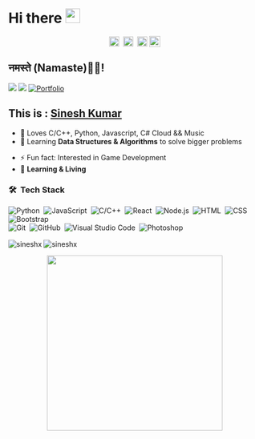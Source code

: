 
# Hi there <img src="https://github.com/TheDudeThatCode/TheDudeThatCode/blob/master/Assets/Hi.gif" width="29px">
<p align="center">
<a href="https://twitter.com/apoorv__tyagi" target="blank"><img align="center" src="https://cdn.jsdelivr.net/npm/simple-icons@3.0.1/icons/twitter.svg" alt="apoorv__tyagi" height="20" width="20" /></a>&nbsp;
<a href="https://linkedin.com/in/apoorvtyagi" target="blank"><img align="center" src="https://cdn.jsdelivr.net/npm/simple-icons@3.0.1/icons/linkedin.svg" alt="apoorvtyagi" height="20" width="20" /></a>&nbsp;
<a href="https://hashnode.com/@apoorvtyagi" target="blank"><img align="center" src="https://cdn.jsdelivr.net/npm/simple-icons@3.0.1/icons/hashnode.svg" alt="apoorvtyagi" height="20" width="20" /></a>
<a href="https://www.buymeacoffee.com/apoorvtyagi"><img align="center" alt="Buy me a Coffee" width="22px" src="https://cdn.jsdelivr.net/npm/simple-icons@3.0.1/icons/buymeacoffee.svg" /></a>
</p>

<!-- ### Hi there 👋 -->

<!--
**SineshX/SineshX** is a ✨ _special_ ✨ repository because its `README.md` (this file) appears on your GitHub profile.


- 🔭 I’m currently working on ...
- 🌱 I’m currently learning ...
- 👯 I’m looking to collaborate on ...
- 🤔 I’m looking for help with ...
- 💬 Ask me about anything, I am happy to help.
- 📫 How to reach me: ...
- 😄 Pronouns: ...
- ⚡ Fun fact: ...
-->


<h2>नमस्ते (Namaste)🙏🏻!</h2>
  
[![](https://img.shields.io/badge/LinkedIn-SineshKumar-blue)](https://www.linkedin.com/in/sineshkumar/)
[![](https://img.shields.io/badge/Gmail-SineshKumaRR@gmail.com-red)](mailto:sineshkumarr@gmail.com)
[![Portfolio](https://img.shields.io/badge/-SineshX.github.io-black?style=flat-squarelink=https://SineshX.github.io/)](https://SineshX.github.io/)

## This is : [Sinesh Kumar](https://Sineshx.com/)
<!-- - ⬆ **Level - 23+** -->
<!-- - ➕ **New Skills Unlocked - JS, React** -->
- 🌱 Loves C/C++, Python, Javascript, C# Cloud && Music
- 🚀 Learning **Data Structures & Algorithms** to solve bigger problems
<!-- - 🏢 I'm currently working at  SineshX -->
<!-- - ⚙️ I use daily: `.react`, `.py` `.js`, `.html`, `.css`, `.psd` -->
<!-- - 🎙  Blog  [wow!](https://Sinesh.com/Blog) -->
- ⚡️ Fun fact: Interested in Game Development
- 📒 **Learning & Living**

### 🛠 &nbsp;Tech Stack

![Python](https://img.shields.io/badge/-Python-333333?style=flat&logo=python)&nbsp;
![JavaScript](https://img.shields.io/badge/-JavaScript-333333?style=flat&logo=javascript)&nbsp;
![C/C++](https://img.shields.io/badge/-C/C++-333333?style=flat&logo=C&logoColor=A8B9CC)&nbsp;
![React](https://img.shields.io/badge/-React-333333?style=flat&logo=react)&nbsp;
![Node.js](https://img.shields.io/badge/-Node.js-333333?style=flat&logo=node.js)&nbsp;
![HTML](https://img.shields.io/badge/-HTML-333333?style=flat&logo=HTML5)&nbsp;
![CSS](https://img.shields.io/badge/-CSS-333333?style=flat&logo=CSS3&logoColor=1572B6)&nbsp;
![Bootstrap](https://img.shields.io/badge/-Bootstrap-333333?style=flat&logo=bootstrap&logoColor=563D7C)\
![Git](https://img.shields.io/badge/-Git-333333?style=flat&logo=git)&nbsp;
![GitHub](https://img.shields.io/badge/-GitHub-333333?style=flat&logo=github)&nbsp;
![Visual Studio Code](https://img.shields.io/badge/-Visual%20Studio%20Code-333333?style=flat&logo=visual-studio-code&logoColor=007ACC)&nbsp;
![Photoshop](https://img.shields.io/badge/-Photoshop-333333?style=flat&logo=adobe-photoshop)&nbsp;

<!-- <p align="center"> -->

<!--  <p><img align="left" src="https://github-readme-stats.vercel.app/api/top-langs?username=sineshx&show_icons=true&locale=en&layout=compact" alt="sineshx" width="350" /> </p> -->

  <p><img align="center" src="https://github-readme-stats.vercel.app/api?username=sineshx&show_icons=true&locale=en&layout=compact" alt="sineshx" />
     <img align="center" src="https://github-readme-streak-stats.herokuapp.com/?user=sineshx&layout=compact" alt="sineshx"  />
  </p>
<!-- </p> -->
  
<p align="center">
  <img src="https://media.giphy.com/media/ZG5VcvKUr1SwdN0djU/giphy.gif" width="350" />
</p>
<!-- ⭐️ From [Sinesh Kumar](https://github.com/SineshX)
<p align="right"> <img src="https://komarev.com/ghpvc/?username=SineshX" alt="Sinesh Kumar" /> </p>  -->
